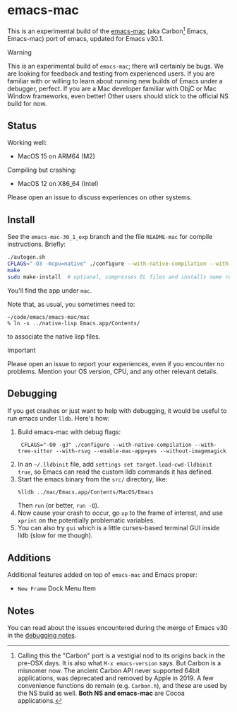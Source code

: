 # emacs-mac

This is an experimental build of the [emacs-mac](https://bitbucket.org/mituharu/emacs-mac) (aka Carbon[^1] Emacs, Emacs-mac) port of emacs, updated for Emacs v30.1.  

> [!WARNING]
> This is an experimental build of `emacs-mac`; there will certainly be bugs. We are looking for feedback and testing from experienced users.  If you are familiar with or willing to learn about running new builds of Emacs under a debugger, perfect.  If you are a Mac developer familiar with ObjC or Mac Window frameworks, even better!  Other users should stick to the official NS build for now.

## Status

Working well:

- MacOS 15 on ARM64 (M2)

Compiling but crashing:

- MacOS 12 on X86_64 (Intel)

Please open an issue to discuss experiences on other systems.

## Install

See the `emacs-mac-30_1_exp` branch and the file `README-mac` for compile instructions.  Briefly:

```bash
./autogen.sh
CFLAGS="-O3 -mcpu=native" ./configure --with-native-compilation --with-tree-sitter --with-rsvg --enable-mac-app=yes --without-imagemagic  # or whatever config options you use
make
sudo make-install  # optional, compresses EL files and installs some resources in /usr/local/share/emacs/30.1.50
```

You'll find the app under `mac`.

Note that, as usual, you sometimes need to:

```
~/code/emacs/emacs-mac/mac
% ln -s ../native-lisp Emacs.app/Contents/
```

to associate the native lisp files.

>[!IMPORTANT]
> Please open an issue to report your experiences, even if you encounter no problems.  Mention your OS version, CPU, and any other relevant details.


## Debugging

If you get crashes or just want to help with debugging, it would be useful to run emacs under `lldb`.  Here's how:

1. Build emacs-mac with debug flags:
   ```
    CFLAGS="-O0 -g3" ./configure --with-native-compilation --with-tree-sitter --with-rsvg --enable-mac-app=yes --without-imagemagick
    ```
2.  In an `~/.lldbinit` file, add `settings set target.load-cwd-lldbinit true`, so Emacs can read the custom lldb commands it has defined.
3.  Start the emacs binary from the `src/` directory, like:
    ```bash
    %lldb ../mac/Emacs.app/Contents/MacOS/Emacs
    ```
    Then `run` (or better, `run -Q`).
1. Now cause your crash to occur, go `up` to the frame of interest, and use `xprint` on the potentially problematic variables.
2. You can also try `gui` which is a little curses-based terminal GUI inside lldb (slow for me though).

## Additions

Additional features added on top of `emacs-mac` and Emacs proper:

- `New Frame` Dock Menu Item

## Notes

You can read about the issues encountered during the merge of Emacs v30 in the [debugging notes](https://github.com/jdtsmith/emacs-mac/blob/emacs-mac-30_1_exp/devel_update_notes.org).

[^1]: Calling this the "Carbon" port is a vestigial nod to its origins back in the pre-OSX days. It is also what `M-x emacs-version` says.  But Carbon is a misnomer now.  The ancient Carbon API never supported 64bit applications, was deprecated and removed by Apple in 2019.  A few convenience functions do remain (e.g. `Carbon.h`), and these are used by the NS build as well.  **Both NS and emacs-mac** are Cocoa applications.
